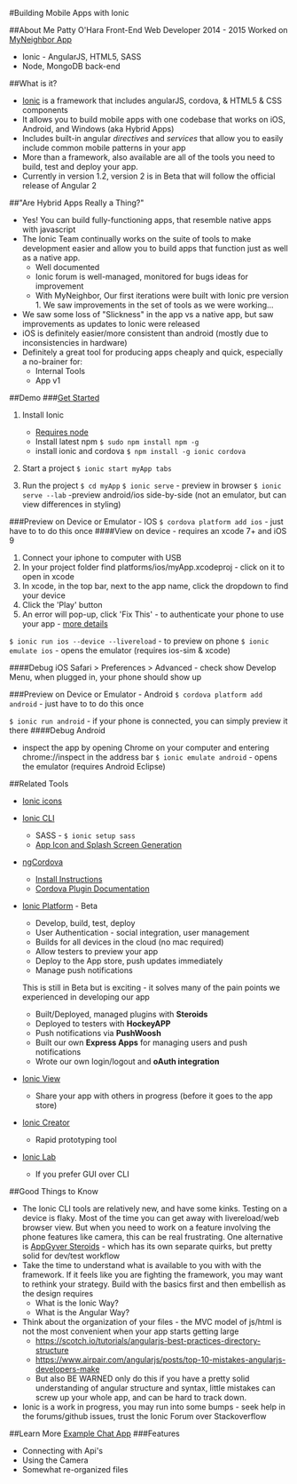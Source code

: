 
#Building Mobile Apps with Ionic

##About Me
Patty O'Hara
Front-End Web Developer
2014 - 2015 Worked on [MyNeighbor App](https://myneighbor.com/)
  - Ionic - AngularJS, HTML5, SASS
  - Node, MongoDB back-end

##What is it?
 - [Ionic](http://ionicframework.com/) is a framework that includes angularJS, cordova, & HTML5 & CSS components
 - It allows you to build mobile apps with one codebase that works on iOS, Android, and Windows (aka Hybrid Apps)
 - Includes built-in angular *directives* and *services* that allow you to easily include common mobile patterns in your app
 - More than a framework, also available are all of the tools you need to build, test and deploy your app.
 - Currently in version 1.2, version 2 is in Beta that will follow the official release of Angular 2

##"Are Hybrid Apps Really a Thing?"
 - Yes! You can build fully-functioning apps, that resemble native apps with javascript
 - The Ionic Team continually works on the suite of tools to make development easier and allow you to build apps that function just as well as a native app.
    - Well documented
    - Ionic forum is well-managed, monitored for bugs ideas for improvement
    - With MyNeighbor, Our first iterations were built with Ionic pre version 1. We saw improvements in the set of tools as we were working...
 - We saw some loss of "Slickness" in the app vs a native app, but saw improvements as updates to Ionic were released
 - iOS is definitely easier/more consistent than android (mostly due to inconsistencies in hardware)
 - Definitely a great tool for producing apps cheaply and quick, especially a no-brainer for:
     + Internal Tools
     + App v1

##Demo
###[Get Started](http://ionicframework.com/getting-started/)
 1. Install Ionic 
     - [Requires node](https://nodejs.org/en/download/)
     - Install latest npm
        `$ sudo npm install npm -g`
     - install ionic and cordova
        `$ npm install -g ionic cordova`

 2. Start a project
    `$ ionic start myApp tabs`

 3. Run the project
    `$ cd myApp`
    `$ ionic serve` - preview in browser
    `$ ionic serve --lab` -preview android/ios side-by-side (not an emulator, but can view differences in styling)

###Preview on Device or Emulator - IOS
`$ cordova platform add ios` - just have to to do this once
####View on device - requires an xcode 7+ and iOS 9
1. Connect your iphone to computer with USB
2. In your project folder find platforms/ios/myApp.xcodeproj - click on it to open in xcode
3. In xcode, in the top bar, next to the app name, click the dropdown to find your device
4. Click the 'Play' button
5. An error will pop-up, click 'Fix This' - to authenticate your phone to use your app - [more details](http://stackoverflow.com/a/33928777/3681880)

`$ ionic run ios --device --livereload` - to preview on phone
`$ ionic emulate ios` - opens the emulator (requires ios-sim & xcode)

####Debug iOS
Safari > Preferences > Advanced - check show Develop Menu, when plugged in, your phone should show up

###Preview on Device or Emulator - Android
`$ cordova platform add android` - just have to to do this once

`$ ionic run android` - if your phone is connected, you can simply preview it there
####Debug Android
 * inspect the app by opening Chrome on your computer and entering chrome://inspect in the address bar
`$ ionic emulate android` - opens the emulator (requires Android Eclipse)

##Related Tools
 - [Ionic icons](http://ionicons.com/)
 - [Ionic CLI](http://ionicframework.com/docs/cli/)
    - SASS - `$ ionic setup sass`
    - [App Icon and Splash Screen Generation](http://ionicframework.com/docs/cli/icon-splashscreen.html)
 - [ngCordova](http://ngcordova.com/)
     - [Install Instructions](http://ngcordova.com/docs/install/)
     - [Cordova Plugin Documentation](http://cordova.apache.org/plugins/)
 - [Ionic Platform](http://ionic.io/platform) - Beta
    - Develop, build, test, deploy
    - User Authentication - social integration, user management
    - Builds for all devices in the cloud (no mac required)
    - Allow testers to preview your app
    - Deploy to the App store, push updates immediately
    - Manage push notifications

    This is still in Beta but is exciting - it solves many of the pain points we experienced in developing our app
     - Built/Deployed, managed plugins with **Steroids**
     - Deployed to testers with **HockeyAPP**
     - Push notifications via **PushWoosh**
     - Built our own **Express Apps** for managing users and push notifications
     - Wrote our own login/logout and **oAuth integration**

 - [Ionic View](http://view.ionic.io/)
     - Share your app with others in progress (before it goes to the app store)
 - [Ionic Creator](http://ionic.io/products/creator)
     - Rapid prototyping tool
 - [Ionic Lab](http://lab.ionic.io/)
     - If you prefer GUI over CLI


##Good Things to Know
 - The Ionic CLI tools are relatively new, and have some kinks. Testing on a device is flaky. Most of the time you can get away with livereload/web browser view. But when you need to work on a feature involving the phone features like camera, this can be real frustrating. One alternative is [AppGyver Steroids](http://www.appgyver.io/steroids) - which has its own separate quirks, but pretty solid for dev/test workflow
 - Take the time to understand what is available to you with with the framework. If it feels like you are fighting the framework, you may want to rethink your strategy. Build with the basics first and then embellish as the design requires
     + What is the Ionic Way?
     + What is the Angular Way?
 - Think about the organization of your files - the MVC model of js/html  is not the most convenient when your app starts getting large
     + https://scotch.io/tutorials/angularjs-best-practices-directory-structure
     + https://www.airpair.com/angularjs/posts/top-10-mistakes-angularjs-developers-make
     +  But also BE WARNED only do this if you have a pretty solid understanding of angular structure and syntax, little mistakes can screw up your whole app, and can be hard to track down.
 - Ionic is a work in progress, you may run into some bumps - seek help in the forums/github issues, trust the Ionic Forum over Stackoverflow

##Learn More
[Example Chat App](https://github.com/pattyok/chat-app)
###Features
 - Connecting with Api's
 - Using the Camera
 - Somewhat re-organized files
